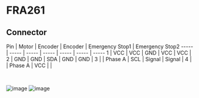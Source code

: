 # FRA261

## Connector

Pin  | Motor  |  Encoder | Encoder | Emergency Stop1 | Emergency Stop2 
----- | ----- | ----- | ----- | ----- | ----- | ----- 
1 | VCC | VCC | GND | VCC | VCC |
2 | GND | GND | SDA | GND | GND |
3 |  | Phase A | SCL | Signal | Signal |
4 |  | Phase A | VCC |  |

<br>

![image](https://media.discordapp.net/attachments/974688181205233695/1099328284547883079/image.png?width=1020&height=701)
![image](https://media.discordapp.net/attachments/974688181205233695/1099328576920236183/image.png?width=697&height=701)

